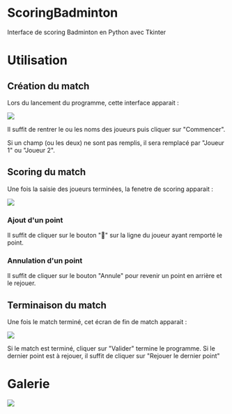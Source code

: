 # ScoringBadminton
Interface de scoring Badminton en Python avec Tkinter

# Utilisation

## Création du match

Lors du lancement du programme, cette interface apparait : 

![](https://media.discordapp.net/attachments/834919328477610034/1095694057050755093/image.png?width=1236&height=564)

Il suffit de rentrer le ou les noms des joueurs puis cliquer sur "Commencer".

Si un champ (ou les deux) ne sont pas remplis, il sera remplacé par "Joueur 1" ou "Joueur 2".

## Scoring du match

Une fois la saisie des joueurs terminées, la fenetre de scoring apparait :

![](https://media.discordapp.net/attachments/834919328477610034/1095696551034241124/image.png?width=2160&height=602)

### Ajout d'un point

Il suffit de cliquer sur le bouton "🏸" sur la ligne du joueur ayant remporté le point.

### Annulation d'un point

Il suffit de cliquer sur le bouton "Annule" pour revenir un point en arrière et le rejouer.

## Terminaison du match

Une fois le match terminé, cet écran de fin de match apparait :

![](https://media.discordapp.net/attachments/834919328477610034/1095698439523811368/image.png?width=2056&height=1138)

Si le match est terminé, cliquer sur "Valider" termine le programme.
Si le dernier point est à rejouer, il suffit de cliquer sur "Rejouer le dernier point"

# Galerie

![](https://media.discordapp.net/attachments/834919328477610034/1095697754472325221/image.png?width=2160&height=600)
